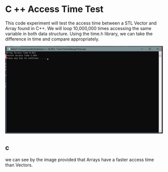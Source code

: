 # C ++ Access Time Test

This code experiment will test the access time between a STL Vector and Array found in C++. We will loop 10,000,000 times accessing the same variable in both data structure. Using the time.h library, we can take the difference in time and compare appropriately. 

<img src="Repository Images/Access Time Demo.JPG">

## c
we can see by the image provided that Arrays have a faster access time than Vectors. 
